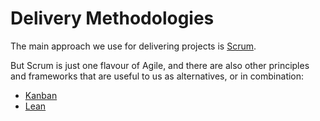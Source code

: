 # Delivery Methodologies

The main approach we use for delivering projects is [Scrum](scrum.md).

But Scrum is just one flavour of Agile, and there are also other principles and frameworks that are useful to us as alternatives, or in combination:

* [Kanban](kanban.md)
* [Lean](lean/)

